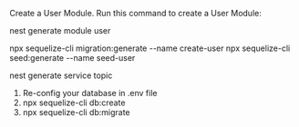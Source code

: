 Create a User Module.
Run this command to create a User Module:

nest generate module user

npx sequelize-cli migration:generate --name create-user
npx sequelize-cli seed:generate --name seed-user

nest generate service topic

1. Re-config your database in .env file
2. npx sequelize-cli db:create
3. npx sequelize-cli db:migrate
